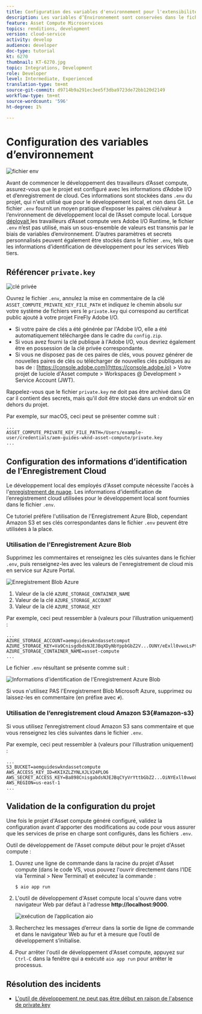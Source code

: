 ```yaml
---
title: Configuration des variables d'environnement pour l'extensibilité de l'Asset compute
description: Les variables d’Environnement sont conservées dans le fichier .env pour le développement local et sont utilisées pour fournir les informations d’identification d’Adobe I/O et d’enregistrement cloud requises pour le développement local.
feature: Asset Compute Microservices
topics: renditions, development
version: cloud-service
activity: develop
audience: developer
doc-type: tutorial
kt: 6270
thumbnail: KT-6270.jpg
topic: Integrations, Development
role: Developer
level: Intermediate, Experienced
translation-type: tm+mt
source-git-commit: d9714b9a291ec3ee5f3dba9723de72bb120d2149
workflow-type: tm+mt
source-wordcount: '596'
ht-degree: 1%

---
```



# Configuration des variables d’environnement 

![fichier env](assets/environment-variables/dot-env-file.png)

Avant de commencer le développement des travailleurs d’Asset compute, assurez-vous que le projet est configuré avec les informations d’Adobe I/O et d’enregistrement de cloud. Ces informations sont stockées dans `.env` du projet, qui n&#39;est utilisé que pour le développement local, et non dans Git. Le fichier `.env` fournit un moyen pratique d’exposer les paires clé/valeur à l’environnement de développement local de l’Asset compute local. Lorsque [déployait ](../deploy/runtime.md) les travailleurs d’Asset compute vers Adobe I/O Runtime, le fichier `.env` n’est pas utilisé, mais un sous-ensemble de valeurs est transmis par le biais de variables d’environnement. D’autres paramètres et secrets personnalisés peuvent également être stockés dans le fichier `.env`, tels que les informations d’identification de développement pour les services Web tiers.

## Référencer `private.key`

![clé privée](assets/environment-variables/private-key.png)

Ouvrez le fichier `.env`, annulez la mise en commentaire de la clé `ASSET_COMPUTE_PRIVATE_KEY_FILE_PATH` et indiquez le chemin absolu sur votre système de fichiers vers le `private.key` qui correspond au certificat public ajouté à votre projet FireFly Adobe I/O.

+ Si votre paire de clés a été générée par l&#39;Adobe I/O, elle a été automatiquement téléchargée dans le cadre du `config.zip`.
+ Si vous avez fourni la clé publique à l&#39;Adobe I/O, vous devriez également être en possession de la clé privée correspondante.
+ Si vous ne disposez pas de ces paires de clés, vous pouvez générer de nouvelles paires de clés ou télécharger de nouvelles clés publiques au bas de :
   [https://console.adobe.com](https://console.adobe.io) > Votre projet de luciole d&#39;Asset compute > Workspaces @ Development > Service Account (JWT).

Rappelez-vous que le fichier `private.key` ne doit pas être archivé dans Git car il contient des secrets, mais qu&#39;il doit être stocké dans un endroit sûr en dehors du projet.

Par exemple, sur macOS, ceci peut se présenter comme suit :

```
...
ASSET_COMPUTE_PRIVATE_KEY_FILE_PATH=/Users/example-user/credentials/aem-guides-wknd-asset-compute/private.key
...
```

## Configuration des informations d’identification de l’Enregistrement Cloud

Le développement local des employés d&#39;Asset compute nécessite l&#39;accès à l&#39;[enregistrement de nuage](../set-up/accounts-and-services.md#cloud-storage). Les informations d’identification de l’enregistrement cloud utilisées pour le développement local sont fournies dans le fichier `.env`.

Ce tutoriel préfère l&#39;utilisation de l&#39;Enregistrement Azure Blob, cependant Amazon S3 et ses clés correspondantes dans le fichier `.env` peuvent être utilisées à la place.

### Utilisation de l&#39;Enregistrement Azure Blob

Supprimez les commentaires et renseignez les clés suivantes dans le fichier `.env`, puis renseignez-les avec les valeurs de l&#39;enregistrement de cloud mis en service sur Azure Portal.

![Enregistrement Blob Azure](./assets/environment-variables/azure-portal-credentials.png)

1. Valeur de la clé `AZURE_STORAGE_CONTAINER_NAME`
1. Valeur de la clé `AZURE_STORAGE_ACCOUNT`
1. Valeur de la clé `AZURE_STORAGE_KEY`

Par exemple, ceci peut ressembler à (valeurs pour l’illustration uniquement) :

```
...
AZURE_STORAGE_ACCOUNT=aemguideswkndassetcomput
AZURE_STORAGE_KEY=Va9CnisgdbdsNJEJBqXDyNbYppbGbZ2V...OUNY/eExll0vwoLsPt/OvbM+B7pkUdpEe7zJhg==
AZURE_STORAGE_CONTAINER_NAME=asset-compute
...
```

Le fichier `.env` résultant se présente comme suit :

![Informations d&#39;identification de l&#39;Enregistrement Azure Blob](assets/environment-variables/cloud-storage-credentials.png)

Si vous n&#39;utilisez PAS l&#39;Enregistrement Blob Microsoft Azure, supprimez ou laissez-les en commentaire (en préfixe avec `#`).

### Utilisation de l’enregistrement cloud Amazon S3{#amazon-s3}

Si vous utilisez l’enregistrement cloud Amazon S3 sans commentaire et que vous renseignez les clés suivantes dans le fichier `.env`.

Par exemple, ceci peut ressembler à (valeurs pour l’illustration uniquement) :

```
...
S3_BUCKET=aemguideswkndassetcompute
AWS_ACCESS_KEY_ID=KKIXZLZYNLXJLV24PLO6
AWS_SECRET_ACCESS_KEY=Ba898CnisgabdsNJEJBqCYyVrYttbGbZ2...OiNYExll0vwoLsPtOv
AWS_REGION=us-east-1
...
```

## Validation de la configuration du projet

Une fois le projet d&#39;Asset compute généré configuré, validez la configuration avant d&#39;apporter des modifications au code pour vous assurer que les services de prise en charge sont configurés, dans les fichiers `.env`.

Outil de développement de l&#39;Asset compute début pour le projet d&#39;Asset compute :

1. Ouvrez une ligne de commande dans la racine du projet d&#39;Asset compute (dans le code VS, vous pouvez l&#39;ouvrir directement dans l&#39;IDE via Terminal > New Terminal) et exécutez la commande :

   ```
   $ aio app run
   ```

1. L&#39;outil de développement d&#39;Asset compute local s&#39;ouvre dans votre navigateur Web par défaut à l&#39;adresse __http://localhost:9000__.

   ![exécution de l’application aio](assets/environment-variables/aio-app-run.png)

1. Recherchez les messages d’erreur dans la sortie de ligne de commande et dans le navigateur Web au fur et à mesure que l’outil de développement s’initialise.
1. Pour arrêter l&#39;outil de développement d&#39;Asset compute, appuyez sur `Ctrl-C` dans la fenêtre qui a exécuté `aio app run` pour arrêter le processus.

## Résolution des incidents

+ [L&#39;outil de développement ne peut pas être début en raison de l&#39;absence de private.key](../troubleshooting.md#missing-private-key)
